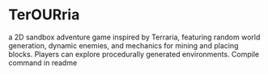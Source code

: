 # TerOURria
a 2D sandbox adventure game inspired by Terraria, featuring random world generation, dynamic enemies, and mechanics for mining and placing blocks. Players can explore procedurally generated environments. Compile command in readme
